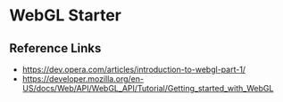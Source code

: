 # WebGL Starter

## Reference Links

- https://dev.opera.com/articles/introduction-to-webgl-part-1/
- https://developer.mozilla.org/en-US/docs/Web/API/WebGL_API/Tutorial/Getting_started_with_WebGL
